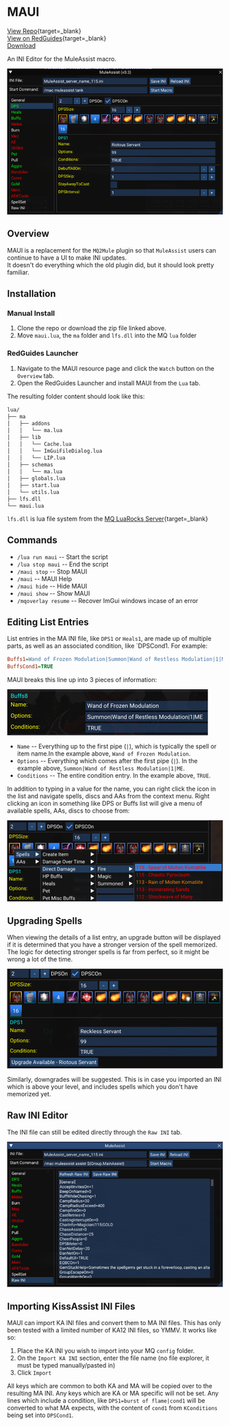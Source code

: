 # MAUI

[View Repo](https://github.com/aquietone/maui){target=_blank}  
[View on RedGuides](https://www.redguides.com/community/resources/maui-muleassist-ui.2207/){target=_blank}  
[Download](https://github.com/aquietone/maui/-/archive/main/maui-main.zip)  

An INI Editor for the MuleAssist macro.

![](../images/maui/maui.png)

## Overview

MAUI is a replacement for the `MQ2Mule` plugin so that `MuleAssist` users can continue to have a UI to make INI updates.  
It doesn't do everything which the old plugin did, but it should look pretty familiar.  

## Installation

### Manual Install

1. Clone the repo or download the zip file linked above.
2. Move `maui.lua`, the `ma` folder and `lfs.dll` into the MQ `lua` folder

### RedGuides Launcher

1. Navigate to the MAUI resource page and click the `Watch` button on the `Overview` tab.  
2. Open the RedGuides Launcher and install MAUI from the `Lua` tab.  

The resulting folder content should look like this:  

```
lua/
├── ma
│   ├── addons
│   │   └── ma.lua
│   ├── lib
│   │   └── Cache.lua
│   │   └── ImGuiFileDialog.lua
│   │   └── LIP.lua
│   ├── schemas
│   │   └── ma.lua
│   ├── globals.lua
│   ├── start.lua
│   └── utils.lua
├── lfs.dll
└── maui.lua
```

`lfs.dll` is lua file system from the [MQ LuaRocks Server](https://macroquest.gitlab.io/next/luarockserver/){target=_blank}  

## Commands

* `/lua run maui` -- Start the script
* `/lua stop maui` -- End the script  
* `/maui stop` -- Stop MAUI  
* `/maui` -- MAUI Help  
* `/maui hide` -- Hide MAUI  
* `/maui show` -- Show MAUI  
* `/mqoverlay resume` -- Recover ImGui windows incase of an error  

## Editing List Entries

List entries in the MA INI file, like `DPS1` or `Heals1`, are made up of multiple parts, as well as an associated condition, like `DPSCond1. For example:

```ini
Buffs1=Wand of Frozen Modulation|Summon|Wand of Restless Modulation|1|ME
BuffsCond1=TRUE
```

MAUI breaks this line up into 3 pieces of information:

![](../images/maui/listentry.png)  

* `Name` -- Everything up to the first pipe (`|`), which is typically the spell or item name.In the example above, `Wand of Frozen Modulation`.  
* `Options` -- Everything which comes after the first pipe (`|`). In the example above, `Summon|Wand of Restless Modulation|1|ME`.  
* `Conditions` -- The entire condition entry. In the example above, `TRUE`.  

In addition to typing in a value for the name, you can right click the icon in the list and navigate spells, discs and AAs from the context menu.
Right clicking an icon in something like DPS or Buffs list will give a menu of available spells, AAs, discs to choose from:  

![](../images/maui/spellpicker.png)  

## Upgrading Spells

When viewing the details of a list entry, an upgrade button will be displayed if it is determined that you have a stronger version of the spell memorized. The logic for detecting stronger spells is far from perfect, so it might be wrong a lot of the time.  

![](../images/maui/spellupgrade.png)  

Similarly, downgrades will be suggested. This is in case you imported an INI which is above your level, and includes spells which you don't have memorized yet.  

## Raw INI Editor

The INI file can still be edited directly through the `Raw INI` tab.

![](../images/maui/rawINItab.png)  

## Importing KissAssist INI Files

MAUI can import KA INI files and convert them to MA INI files. This has only been tested with a limited number of KA12 INI files, so YMMV. It works like so:  

1. Place the KA INI you wish to import into your MQ `config` folder.  
2. On the `Import KA INI` section, enter the file name (no file explorer, it must be typed manually/pasted in)  
3. Click `Import`  

All keys which are common to both KA and MA will be copied over to the resulting MA INI. Any keys which are KA or MA specific will not be set.
Any lines which include a condition, like `DPS1=burst of flame|cond1` will be converted to what MA expects, with the content of `cond1` from `KConditions` being set into `DPSCond1`.
